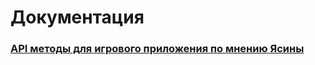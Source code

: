 # Документация
### [API методы для игрового приложения по мнению Ясины](https://docs.google.com/document/d/1RoM10khaV6lVp6d_qOKG_kk66p9ptz5zkd2r7nHSPg0/edit?usp=sharing)